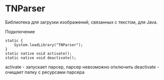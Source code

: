 # TNParser
Библиотека для загрузки изображений, связанных с текстом, для Java.

Подключение 

    static {
        System.loadLibrary("TNParser");
    }
    static native void activate();
    static native void deactivate();

activate - запускает парсер, парсер невозможно отключить
deactivate - очищает папку с ресурсами парсера
